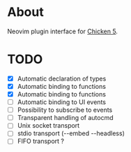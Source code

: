 # About

Neovim plugin interface for [Chicken 5](http://call-cc.org).

# TODO

- [x] Automatic declaration of types
- [x] Automatic binding to functions
- [x] Automatic binding to functions
- [ ] Automatic binding to UI events
- [ ] Possibility to subscribe to events
- [ ] Transparent handling of autocmd
- [ ] Unix socket transport
- [ ] stdio transport (--embed --headless)
- [ ] FIFO transport ?
